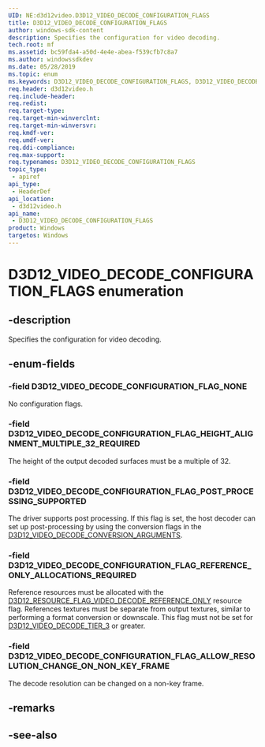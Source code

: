 ```yaml
---
UID: NE:d3d12video.D3D12_VIDEO_DECODE_CONFIGURATION_FLAGS
title: D3D12_VIDEO_DECODE_CONFIGURATION_FLAGS
author: windows-sdk-content
description: Specifies the configuration for video decoding.
tech.root: mf
ms.assetid: bc59fda4-a50d-4e4e-abea-f539cfb7c8a7
ms.author: windowssdkdev
ms.date: 05/28/2019 
ms.topic: enum
ms.keywords: D3D12_VIDEO_DECODE_CONFIGURATION_FLAGS, D3D12_VIDEO_DECODE_CONFIGURATION_FLAGS, 
req.header: d3d12video.h
req.include-header:
req.redist:
req.target-type:
req.target-min-winverclnt:
req.target-min-winversvr:
req.kmdf-ver:
req.umdf-ver:
req.ddi-compliance:
req.max-support:
req.typenames: D3D12_VIDEO_DECODE_CONFIGURATION_FLAGS
topic_type: 
 - apiref
api_type: 
 - HeaderDef
api_location: 
 - d3d12video.h
api_name: 
 - D3D12_VIDEO_DECODE_CONFIGURATION_FLAGS
product: Windows
targetos: Windows
---
```


# D3D12_VIDEO_DECODE_CONFIGURATION_FLAGS enumeration

## -description

Specifies the configuration for video decoding.


## -enum-fields

### -field D3D12_VIDEO_DECODE_CONFIGURATION_FLAG_NONE 

No configuration flags.

### -field D3D12_VIDEO_DECODE_CONFIGURATION_FLAG_HEIGHT_ALIGNMENT_MULTIPLE_32_REQUIRED 

The height of the output decoded surfaces must be a multiple of 32.

### -field D3D12_VIDEO_DECODE_CONFIGURATION_FLAG_POST_PROCESSING_SUPPORTED 

The driver supports post processing. If this flag is set, the host decoder can set up post-processing by using the conversion flags in the <a href="ns-d3d12video-d3d12_video_decode_conversion_arguments">D3D12_VIDEO_DECODE_CONVERSION_ARGUMENTS</a>.


### -field D3D12_VIDEO_DECODE_CONFIGURATION_FLAG_REFERENCE_ONLY_ALLOCATIONS_REQUIRED 

Reference resources must be allocated with the <a href="http://docs,microsoft.com/windows/desktop/api/d3d12/ne-d3d12-d3d12_resource_flags">D3D12_RESOURCE_FLAG_VIDEO_DECODE_REFERENCE_ONLY</a>  resource flag.  References textures must be separate from output textures, similar to performing a format conversion or downscale.  This flag must not be set for [D3D12_VIDEO_DECODE_TIER_3](ne-d3d12video-d3d12_video_decode_tier) or greater.


### -field D3D12_VIDEO_DECODE_CONFIGURATION_FLAG_ALLOW_RESOLUTION_CHANGE_ON_NON_KEY_FRAME 

The decode resolution can be changed on a non-key frame.

## -remarks

## -see-also